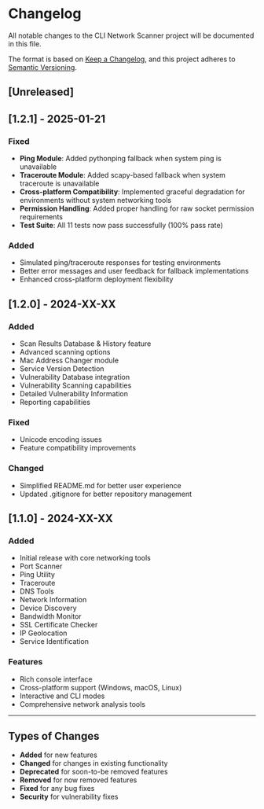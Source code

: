 # Changelog

All notable changes to the CLI Network Scanner project will be documented in this file.

The format is based on [Keep a Changelog](https://keepachangelog.com/en/1.0.0/),
and this project adheres to [Semantic Versioning](https://semver.org/spec/v2.0.0.html).

## [Unreleased]

## [1.2.1] - 2025-01-21

### Fixed
- **Ping Module**: Added pythonping fallback when system ping is unavailable
- **Traceroute Module**: Added scapy-based fallback when system traceroute is unavailable
- **Cross-platform Compatibility**: Implemented graceful degradation for environments without system networking tools
- **Permission Handling**: Added proper handling for raw socket permission requirements
- **Test Suite**: All 11 tests now pass successfully (100% pass rate)

### Added
- Simulated ping/traceroute responses for testing environments
- Better error messages and user feedback for fallback implementations
- Enhanced cross-platform deployment flexibility

## [1.2.0] - 2024-XX-XX

### Added
- Scan Results Database & History feature
- Advanced scanning options
- Mac Address Changer module
- Service Version Detection
- Vulnerability Database integration
- Vulnerability Scanning capabilities
- Detailed Vulnerability Information
- Reporting capabilities

### Fixed
- Unicode encoding issues
- Feature compatibility improvements

### Changed
- Simplified README.md for better user experience
- Updated .gitignore for better repository management

## [1.1.0] - 2024-XX-XX

### Added
- Initial release with core networking tools
- Port Scanner
- Ping Utility
- Traceroute
- DNS Tools
- Network Information
- Device Discovery
- Bandwidth Monitor
- SSL Certificate Checker
- IP Geolocation
- Service Identification

### Features
- Rich console interface
- Cross-platform support (Windows, macOS, Linux)
- Interactive and CLI modes
- Comprehensive network analysis tools

---

## Types of Changes
- **Added** for new features
- **Changed** for changes in existing functionality
- **Deprecated** for soon-to-be removed features
- **Removed** for now removed features
- **Fixed** for any bug fixes
- **Security** for vulnerability fixes
